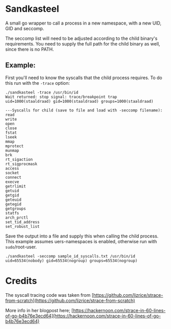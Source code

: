 # Sandkasteel

A small go wrapper to call a process in a new namespace, with a new UID, GID and seccomp.

The seccomp list will need to be adjusted according to the child binary's requirements. You need to supply the full path for the child binary as well, since there is no PATH.

## Example:

First you'll need to know the syscalls that the child process requires. To do this run with the `-trace` option:

```
./sandkasteel -trace /usr/bin/id 
Wait returned: stop signal: trace/breakpoint trap
uid=1000(staaldraad) gid=1000(staaldraad) groups=1000(staaldraad)

---Syscalls for child (save to file and load with -seccomp filename):
read
write
open
close
fstat
lseek
mmap
mprotect
munmap
brk
rt_sigaction
rt_sigprocmask
access
socket
connect
execve
getrlimit
getuid
getgid
geteuid
getegid
getgroups
statfs
arch_prctl
set_tid_address
set_robust_list
```
Save the output into a file and supply this when calling the child process. This example assumes uers-namespaces is enabled, otherwise run with `sudo`/root-user.

```
./sandkasteel -seccomp sample_id_syscalls.txt /usr/bin/id
uid=65534(nobody) gid=65534(nogroup) groups=65534(nogroup)
``` 


# Credits
The syscall tracing code was taken from [https://github.com/lizrice/strace-from-scratch](https://github.com/lizrice/strace-from-scratch)

More info in her blogpost here; [https://hackernoon.com/strace-in-60-lines-of-go-b4b76e3ecd64](https://hackernoon.com/strace-in-60-lines-of-go-b4b76e3ecd64)
